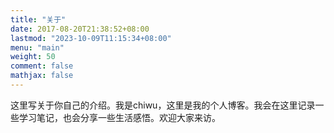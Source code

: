 ```yaml
---
title: "关于"
date: 2017-08-20T21:38:52+08:00
lastmod: "2023-10-09T11:15:34+08:00"
menu: "main"
weight: 50
comment: false
mathjax: false
---
```


这里写关于你自己的介绍。我是chiwu，这里是我的个人博客。我会在这里记录一些学习笔记，也会分享一些生活感悟。欢迎大家来访。
